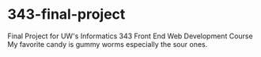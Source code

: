 # 343-final-project
Final Project for UW's Informatics 343 Front End Web Development Course <br />
My favorite candy is gummy worms especially the sour ones. 

